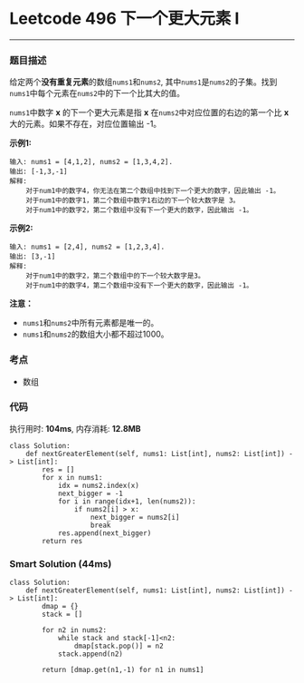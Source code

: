 # Leetcode 496 下一个更大元素 I
***
### 题目描述
给定两个**没有重复元素**的数组`nums1`和`nums2`, 其中`nums1`是`nums2`的子集。找到`nums1`中每个元素在`nums2`中的下一个比其大的值。  

`nums1`中数字 **x** 的下一个更大元素是指 **x** 在`nums2`中对应位置的右边的第一个比 **x** 大的元素。如果不存在，对应位置输出 -1。


**示例1:**   
	
	输入: nums1 = [4,1,2], nums2 = [1,3,4,2].
	输出: [-1,3,-1]
	解释:
    	对于num1中的数字4，你无法在第二个数组中找到下一个更大的数字，因此输出 -1。
    	对于num1中的数字1，第二个数组中数字1右边的下一个较大数字是 3。
    	对于num1中的数字2，第二个数组中没有下一个更大的数字，因此输出 -1。
	
**示例2:**   
	
	输入: nums1 = [2,4], nums2 = [1,2,3,4].
	输出: [3,-1]
	解释:
    	对于num1中的数字2，第二个数组中的下一个较大数字是3。
    	对于num1中的数字4，第二个数组中没有下一个更大的数字，因此输出 -1。
    	
**注意：**  

* `nums1`和`nums2`中所有元素都是唯一的。
* `nums1`和`nums2`的数组大小都不超过1000。
	

### 考点

* 数组


### 代码  
执行用时: **104ms**, 内存消耗: **12.8MB**

```
class Solution:
    def nextGreaterElement(self, nums1: List[int], nums2: List[int]) -> List[int]:
        res = []
        for x in nums1:
            idx = nums2.index(x)
            next_bigger = -1
            for i in range(idx+1, len(nums2)):
                if nums2[i] > x:
                    next_bigger = nums2[i]
                    break
            res.append(next_bigger)
        return res                    
```

### Smart Solution (44ms)
```
class Solution:
    def nextGreaterElement(self, nums1: List[int], nums2: List[int]) -> List[int]:
        dmap = {}
        stack = []
        
        for n2 in nums2:
            while stack and stack[-1]<n2:
                dmap[stack.pop()] = n2
            stack.append(n2)
            
        return [dmap.get(n1,-1) for n1 in nums1]
```







	
